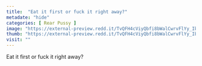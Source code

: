 ```yaml
---
title:  "Eat it first or fuck it right away?"
metadate: "hide"
categories: [ Rear Pussy ]
image: "https://external-preview.redd.it/TvQFH4cViyQbfi8bWalCwrvFlYy_IbT8Dy5053-9cZ8.jpg?auto=webp&s=16d204ec011ce7c517775855b95f48890c4ec9eb"
thumb: "https://external-preview.redd.it/TvQFH4cViyQbfi8bWalCwrvFlYy_IbT8Dy5053-9cZ8.jpg?width=1080&crop=smart&auto=webp&s=2eb634878ba0c6d6716b2f844e7306a928fb17d7"
visit: ""
---
```

Eat it first or fuck it right away?
